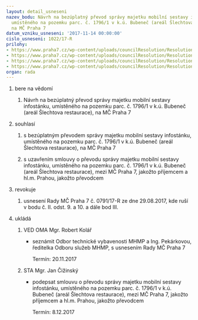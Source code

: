 ```yaml
---
layout: detail_usneseni
nazev_bodu: Návrh na bezúplatný převod správy majetku mobilní sestavy infostánku,
  umístěného na pozemku parc. č. 1796/1 v k.ú. Bubeneč (areál Šlechtova restaurace),
  na MČ Praha 7
datum_vzniku_usneseni: '2017-11-14 00:00:00'
cislo_usneseni: 1022/17-R
prilohy:
- https://www.praha7.cz/wp-content/uploads/councilResolution/Resolutions/29468/export/01_rev0791r~268311.docx
- https://www.praha7.cz/wp-content/uploads/councilResolution/Resolutions/29468/export/02_rev0791r~268310.pdf
- https://www.praha7.cz/wp-content/uploads/councilResolution/Resolutions/29468/export/03_rev0791r~268309.pdf
- https://www.praha7.cz/wp-content/uploads/councilResolution/Resolutions/29468/export/export~294889.pdf
organ: rada
---
```

<OL class=urzList_view id=urzList>
<LI class=urzClass1><SPAN name="1">bere na vědomí</SPAN>
<OL class="urzOlClass decimal ">
<LI class=urzClass2 style="TEXT-ALIGN: left"><SPAN>
<P>Návrh na bezúplatný převod správy majetku mobilní sestavy infostánku, umístěného na pozemku parc. č. 1796/1 v k.ú. Bubeneč (areál Šlechtova restaurace), na MČ Praha 7</P></SPAN></LI></OL></LI>
<LI class=urzClass1><SPAN name="26">souhlasí</SPAN>
<OL class="urzOlClass decimal ">
<LI class=urzClass2 style="TEXT-ALIGN: left"><SPAN>
<P>s bezúplatným převodem správy majetku mobilní sestavy infostánku, umístěného na pozemku parc. č. 1796/1 v k.ú. Bubeneč (areál Šlechtova restaurace), na MČ Praha 7<BR></P></SPAN></LI>
<LI class=urzClass2 style="TEXT-ALIGN: left"><SPAN>
<P>s uzavřením smlouvy o převodu správy majetku mobilní sestavy infostánku, umístěného na pozemku parc. č. 1796/1 v k.ú. Bubeneč (areál Šlechtova restaurace), mezi MČ Praha 7, jakožto příjemcem a hl.m. Prahou, jakožto převodcem</P></SPAN></LI></OL></LI>
<LI class=urzClass1><SPAN name="21">revokuje</SPAN>
<OL class="urzOlClass decimal ">
<LI class=urzClass2 style="TEXT-ALIGN: left"><SPAN>
<P>usnesení Rady MČ Praha 7 č. 0791/17-R ze dne 29.08.2017, kde ruší v bodu č. II. odst. 9. a 10. a dále bod III.</P></SPAN></LI></OL></LI>
<LI class=urzClass1 id=urzUkoly><SPAN name="1">ukládá</SPAN>
<OL class=urzOlClass>
<LI class=urzClass2><SPAN>
<P>VED OMA Mgr. Robert Kolář</P></SPAN>
<UL class=urzUlClass>
<LI class=urzClass3><SPAN>
<P>seznámit Odbor technické vybavenosti MHMP a Ing. Pekárkovou, ředitelka Odboru služeb MHMP, s usnesením Rady MČ Praha 7</P></SPAN><SPAN class=urzUkolTermin>Termín:&nbsp;20.11.2017</SPAN></LI></UL></LI>
<LI class=urzClass2><SPAN>
<P>STA Mgr. Jan Čižinský</P></SPAN>
<UL class=urzUlClass>
<LI class=urzClass3><SPAN>
<P>podepsat smlouvu o převodu správy majetku mobilní sestavy infostánku, umístěného na pozemku parc. č. 1796/1 v k.ú. Bubeneč (areál Šlechtova restaurace), mezi MČ Praha 7, jakožto příjemcem a hl.m. Prahou, jakožto převodcem</P></SPAN><SPAN class=urzUkolTermin>Termín:&nbsp;8.12.2017</SPAN></LI></UL></LI></OL></LI></OL>